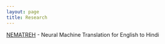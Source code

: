 ```yaml
---
layout: page
title: Research
---
```


[NEMATREH](https://someaditya.github.io/nematreh/) - Neural Machine Translation for English to Hindi 

